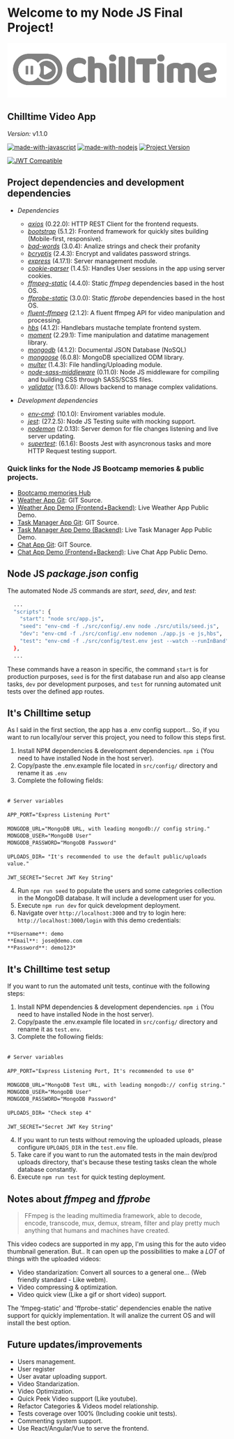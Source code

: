 # Welcome to my Node JS Final Project!

![Chilltime Logo](/public/images/Chilltime.png)
## Chilltime Video App 
*Version:* v1.1.0

[![made-with-javascript](https://img.shields.io/badge/Made%20with-JavaScript-1f425f.svg)](https://www.javascript.com)
[![made-with-nodejs](https://img.shields.io/badge/Made_with-Node_JS-green.svg)](https://nodejs.org/es/)
[![Project Version](https://img.shields.io/badge/Version-1.1.0-brightgreen)](https://github.com/duquejo01/Bootcamp-Project)

[![JWT Compatible](http://jwt.io/img/badge-compatible.svg)](https://jwt.io/)


## Project dependencies and development dependencies

- *Dependencies*
  - *[axios](https://www.npmjs.com/package/axios)* (0.22.0): HTTP REST Client for the frontend requests.
  - *[bootstrap](https://www.npmjs.com/package/bootstrap)* (5.1.2): Frontend framework for quickly sites building (Mobile-first, responsive).
  - *[bad-words](https://www.npmjs.com/package/bad-words)* (3.0.4): Analize strings and check their profanity
  - *[bcryptjs](https://www.npmjs.com/package/bcryptjs)* (2.4.3): Encrypt and validates password strings.
  - *[express](https://www.npmjs.com/package/express)* (4.17.1): Server management module.
  - *[cookie-parser](https://www.npmjs.com/package/cookie-parser)* (1.4.5): Handles User sessions in the app using server cookies.
  - *[ffmpeg-static](https://www.npmjs.com/package/ffmpeg-static)* (4.4.0): Static _ffmpeg_ dependencies based in the host OS.
  - *[ffprobe-static](https://www.npmjs.com/package/ffprobe-static)* (3.0.0): Static _ffprobe_ dependencies based in the host OS.
  - *[fluent-ffmpeg](https://www.npmjs.com/package/fluent-ffmpeg)* (2.1.2): A fluent ffmpeg API for video manipulation and processing.
  - *[hbs](https://www.npmjs.com/package/hbs)* (4.1.2): Handlebars mustache template frontend system.
  - *[moment](https://www.npmjs.com/package/moment)* (2.29.1): Time manipulation and datatime management library.
  - *[mongodb](https://www.npmjs.com/package/mongodb)* (4.1.2): Documental JSON Database (NoSQL)
  - *[mongoose](https://www.npmjs.com/package/mongoose)* (6.0.8): MongoDB speciallized ODM library.
  - *[multer](https://www.npmjs.com/package/multer)* (1.4.3): File handling/Uploading module. 
  - *[node-sass-middleware](https://www.npmjs.com/package/node-sass-middleware)* (0.11.0): Node JS middleware for compiling and building CSS through SASS/SCSS files.
  - *[validator](https://www.npmjs.com/package/validator)* (13.6.0): Allows backend to manage complex validations.

- *Development dependencies*
  - *[env-cmd](https://www.npmjs.com/package/env-cmd)*: (10.1.0): Enviroment variables module.
  - *[jest](https://www.npmjs.com/package/jest)*: (27.2.5): Node JS Testing suite with mocking support.
  - *[nodemon](https://www.npmjs.com/package/nodemon)* (2.0.13): Server demon for file changes listening and live server updating.
  - *[supertest](https://www.npmjs.com/package/supertest)*: (6.1.6): Boosts Jest with asyncronous tasks and more HTTP Request testing support.

### Quick links for the Node JS Bootcamp memories & public projects.
- [Bootcamp memories Hub](https://github.com/duquejo01/BootCamp-Node-JS)
- [Weather App Git](https://github.com/duquejo01/Weather-App-Node): GIT Source.
- [Weather App Demo (Frontend+Backend)](https://duque-weather-application.herokuapp.com/): Live Weather App Public Demo.
- [Task Manager App Git](https://github.com/duquejo01/Task-Manager): GIT Source.
- [Task Manager App Demo (Backend)](https://duque-task-manager.herokuapp.com/): Live Task Manager App Public Demo.
- [Chat App Git](https://github.com/duquejo01/Chat-App): GIT Source.
- [Chat App Demo (Frontend+Backend)](https://duque-chat-app.herokuapp.com/): Live Chat App Public Demo.

## Node JS _package.json_ config
The automated Node JS commands are _start_, _seed_, _dev_, and _test_:

```sh
  ...
  "scripts": {
    "start": "node src/app.js",
    "seed": "env-cmd -f ./src/config/.env node ./src/utils/seed.js",
    "dev": "env-cmd -f ./src/config/.env nodemon ./app.js -e js,hbs",
    "test": "env-cmd -f ./src/config/test.env jest --watch --runInBand"
  },
  ...

```

These commands have a reason in specific, the command `start` is for production purposes, `seed` is for the first database run and also app cleanse tasks, `dev` por development purposes, and `test` for running automated unit tests over the defined app routes.

## It's Chilltime setup
As I said in the first section, the app has a .env config support... So, if you want to run locally/our server this project, you need to follow this steps first.

1. Install NPM dependencies & development dependencies. `npm i` (You need to have installed Node in the host server).
2. Copy/paste the .env.example file located in `src/config/` directory and rename it as `.env`
3. Complete the following fields:

```.env

# Server variables

APP_PORT="Express Listening Port"

MONGODB_URL="MongoDB URL, with leading mongodb:// config string."
MONGODB_USER="MongoDB User"
MONGODB_PASSWORD="MongoDB Password"

UPLOADS_DIR= "It's recommended to use the default public/uploads value."

JWT_SECRET="Secret JWT Key String"

```
4. Run `npm run seed` to populate the users and some categories collection in the MongoDB database. It will include a development user for you.
5. Execute `npm run dev` for quick development deployment.
6. Navigate over `http://localhost:3000` and try to login here: `http://localhost:3000/login` with this demo credentials:

```
**Username**: demo
**Email**: jose@demo.com
**Password**: demo123*
```


## It's Chilltime test setup
If you want to run the automated unit tests, continue with the following steps:

1. Install NPM dependencies & development dependencies. `npm i` (You need to have installed Node in the host server).
2. Copy/paste the .env.example file located in `src/config/` directory and rename it as `test.env`.
3. Complete the following fields:

```.env

# Server variables

APP_PORT="Express Listening Port, It's recommended to use 0"

MONGODB_URL="MongoDB Test URL, with leading mongodb:// config string."
MONGODB_USER="MongoDB User"
MONGODB_PASSWORD="MongoDB Password"

UPLOADS_DIR= "Check step 4"

JWT_SECRET="Secret JWT Key String"

```

4. If you want to run tests without removing the uploaded uploads, please configure `UPLOADS_DIR` in the `test.env` file. 
5. Take care if you want to run the automated tests in the main dev/prod uploads directory, that's because these testing tasks clean the whole database constantly.
6. Execute `npm run test` for quick testing deployment.

## Notes about *ffmpeg* and *ffprobe*

> FFmpeg is the leading multimedia framework, able to decode, encode, transcode, mux, demux, stream, filter and play pretty much anything that humans and machines have created.

This video codecs are supported in my app, I'm using this for the auto video thumbnail generation. But.. It can open up the possibilities to make a *LOT* of things with the uploaded videos:

- Video standarization: Convert all sources to a general one... (Web friendly standard - Like webm).
- Video compressing & optimization.
- Video quick view (Like a gif or short video) support.

The 'fmpeg-static' and 'ffprobe-static' dependencies enable the native support for quickly implementation. It will analize the current OS and will install the best option.

## Future updates/improvements

- Users management.
- User register
- User avatar uploading support.
- Video Standarization.
- Video Optimization.
- Quick Peek Video support (Like youtube).
- Refactor Categories & Videos model relationship.
- Tests coverage over 100% (Including cookie unit tests).
- Commenting system support.
- Use React/Angular/Vue to serve the frontend.